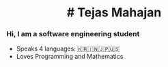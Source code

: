 <center> <h1> # Tejas Mahajan </h1> </center>

### Hi, I am a software engineering student

- Speaks 4 languages: 🇰🇷🇮🇳🇯🇵🇺🇸
- Loves Programming and Mathematics
